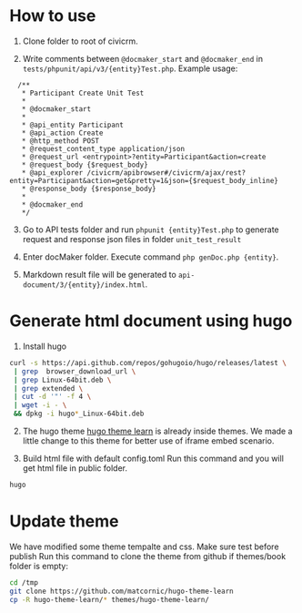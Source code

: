 # How to use

1. Clone folder to root of civicrm.

2. Write comments between `@docmaker_start` and `@docmaker_end` in `tests/phpunit/api/v3/{entity}Test.php`. Example usage:
```
  /**
   * Participant Create Unit Test
   *
   * @docmaker_start
   *
   * @api_entity Participant
   * @api_action Create
   * @http_method POST
   * @request_content_type application/json
   * @request_url <entrypoint>?entity=Participant&action=create
   * @request_body {$request_body}
   * @api_explorer /civicrm/apibrowser#/civicrm/ajax/rest?entity=Participant&action=get&pretty=1&json={$request_body_inline}
   * @response_body {$response_body}
   *
   * @docmaker_end
   */
```

3. Go to API tests folder and run `phpunit {entity}Test.php` to generate request and response json files in folder `unit_test_result`

4. Enter docMaker folder. Execute command `php genDoc.php {entity}`.

5. Markdown result file will be generated to `api-document/3/{entity}/index.html`.

# Generate html document using hugo

1. Install hugo
```bash
curl -s https://api.github.com/repos/gohugoio/hugo/releases/latest \
 | grep  browser_download_url \
 | grep Linux-64bit.deb \
 | grep extended \
 | cut -d '"' -f 4 \
 | wget -i - \
 && dpkg -i hugo*_Linux-64bit.deb
 ```

2. The hugo theme [hugo theme learn](https://github.com/matcornic/hugo-theme-learn) is already inside themes. We made a little change to this theme for better use of iframe embed scenario.

3. Build html file with default config.toml
Run this command and you will get html file in public folder.
```bash
hugo
```

# Update theme

We have modified some theme tempalte and css.
Make sure test before publish
Run this command to clone the theme from github if themes/book folder is empty:
```bash
cd /tmp
git clone https://github.com/matcornic/hugo-theme-learn
cp -R hugo-theme-learn/* themes/hugo-theme-learn/
```
